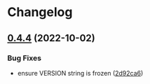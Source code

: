 # Changelog

## [0.4.4](https://github.com/davidwinter/sensible_logging/compare/v0.4.3...v0.4.4) (2022-10-02)


### Bug Fixes

* ensure VERSION string is frozen ([2d92ca6](https://github.com/davidwinter/sensible_logging/commit/2d92ca66ea51a868ea127fdc2c68b6848eecd240))
